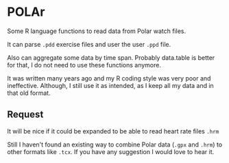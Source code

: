 
# POLAr

Some R language functions to read data from Polar watch files.

It can parse `.pdd` exercise files and user the user `.ppd` file.

Also can aggregate some data by time span. Probably data.table is better for that, I do not need to use these functions anymore.

It was written many years ago and my R coding style was very poor and ineffective.
Although, I still use it as intended, as I keep all my data and in that old format.

## Request

It will be nice if it could be expanded to be able to read heart rate files `.hrm`

Still I haven't found an existing way to combine Polar data (`.gpx` and `.hrm`) to other formats like `.tcx`.
If you have any suggestion I would love to hear it.

<!--dfsf-->

